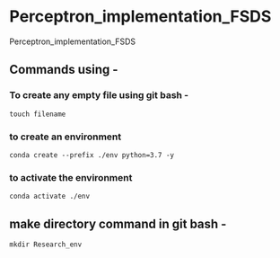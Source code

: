 # Perceptron_implementation_FSDS
Perceptron_implementation_FSDS

## Commands using - 

### To create any empty file using git bash - 
```
touch filename
```

### to create an environment
```
conda create --prefix ./env python=3.7 -y
```

### to activate the environment
```
conda activate ./env
```

## make directory command in git bash - 
```
mkdir Research_env
```
